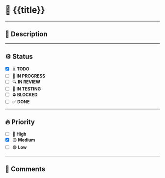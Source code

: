 # 🎯 **{{title}}**

<!-- Short and clear name of the task -->

---

## 📝 **Description**

<!-- Briefly describe what needs to be done or the expected outcome -->

---

## ⚙️ **Status**

<!-- Select ONE (mark only one checkbox) -->

- [x] ⏳ **TODO**
- [ ] 🚀 **IN PROGRESS**
- [ ] 🔍 **IN REVIEW**
- [ ] 🧪 **IN TESTING**
- [ ] ⛔ **BLOCKED**
- [ ] ✅ **DONE**

---

## 🔥 **Priority**

<!-- Select ONE (mark only one checkbox) -->

- [ ] 🔴 **High**
- [x] 🟡 **Medium**
- [ ] 🟢 **Low**

---

## 💬 **Comments**

<!-- Add notes, blockers, or additional context here -->

